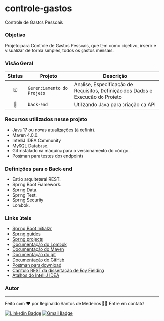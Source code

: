 # controle-gastos
Controle de Gastos Pessoais



### Objetivo

Projeto para Controle de Gastos Pessoais, que tem como objetivo, inserir e visualizar de forma simples, todos os gastos mensais.

### Visão Geral

| Status | Projeto | Descrição |
| :---: | --- | --- |
| :ballot_box_with_check: | `Gerenciamento do Projeto` | Análise, Especificação de Requisitos, Definição dos Dados e Execução do Projeto |
| :white_square_button: | `back-end` | Utilizando Java para criação da API |

  
[//]: # (| :white_square_button: | `fron-end` | Utilizando Angular para criação das views |)


### Recursos utilizados nesse projeto

- Java 17 ou novas atualizações (à definir).
- Maven 4.0.0.
- IntelliJ IDEA Community.
- MySQL Database.
- Git instalado na máquina para o versionamento do código.
- Postman para testes dos endpoints

### Definições para o Back-end

- Estilo arquitetural REST.
- Spring Boot Framework.
- Spring Data.
- Spring Test.
- Spring Security
- Lombok.

### Links úteis

- [Spring Boot Initialzr](https://start.spring.io/)
- [Spring guides](https://spring.io/guides)
- [Spring projects](https://spring.io/projects)
- [Documentação do Lombok](https://projectlombok.org/)
- [Documentação do Maven](https://maven.apache.org/)
- [Documentação do git](https://git-scm.com/)
- [Documentação do GitHub](https://docs.github.com/pt)
- [Postman para download](https://www.postman.com/downloads/)
- [Capítulo REST da dissertação de Roy Fielding](https://www.ics.uci.edu/~fielding/pubs/dissertation/rest_arch_style.htm)
- [Atalhos do IntelliJ IDEA](https://resources.jetbrains.com/storage/products/intellij-idea/docs/IntelliJIDEA_ReferenceCard.pdf)

### Autor

---

Feito com ❤️ por Reginaldo Santos de Medeiros 👋🏽 Entre em contato!

[![Linkedin Badge](https://img.shields.io/badge/-Reginaldo-blue?style=flat-square&logo=Linkedin&logoColor=white&link=https://www.linkedin.com/in/reginaldo-santos-de-medeiros-59517324/)](https://www.linkedin.com/in/reginaldo-santos-de-medeiros-59517324/) [![Gmail Badge](https://img.shields.io/badge/-rsanme@gmail.com-c14438?style=flat-square&logo=Gmail&logoColor=white&link=mailto:rsanme@gmail.com)](mailto:rsanme@gmail.com)

